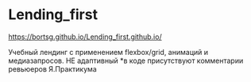 # Lending_first
https://bortsg.github.io/Lending_first.github.io/

Учебный лендинг с применением flexbox/grid, анимаций и медиазапросов. НЕ адаптивный
*в коде присутствуют комментарии ревьюеров Я.Практикума
